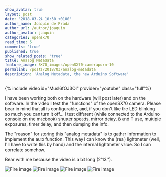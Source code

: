 ```yaml
---
show_avatar: true
layout: post
date: '2018-03-24 10:30 +0100'
author_name: Joaquín de Prada
author_url: /author/joaquin
author_avatar: joaquin
categories: opensx70
read_time: 5
comments: 'true'
published: true
show_related_posts: 'true'
title: Analog Metadata
feature_image: SX70_images/openSX70-cameraporn-10
permalink: /posts/2018/03/analog-metadata
description: 'Analog Metadata, the new Arduino Software'
---
```

{% include video id="Musl6fOJ3OI" provider="youtube" class="full"%}

I have been working both on the hardware (will post later) and on the software. In the video I test the "functions" of the openSX70 camera. Please bear in mind that all is configurable, and, if you don't like the LED blinking so much you can turn it off...
I test different (while connected to the Arduino console on the macbook) shutter speeds, mirror delay, B and T use, multiple exposures, timer delay, and then dumping the info.

The "reason" for storing this "analog metadata" is to gather information to implement the auto function. This way I can know the (real) lightmeter (well, I'll have to write this by hand) and the internal lightmeter value. So I can correlate somehow.

Bear with me because the video is a bit long (2'13'').

![Fire image]({{site.url}}/{{site.baseurl}}img/2018/03/prototype-one-04.JPG)
![Fire image]({{site.url}}/{{site.baseurl}}img/2018/03/prototype-one-01.JPG)
![Fire image]({{site.url}}/{{site.baseurl}}img/2018/03/prototype-one-02.JPG)
![Fire image]({{site.url}}/{{site.baseurl}}img/2018/03/prototype-one-03.JPG)

